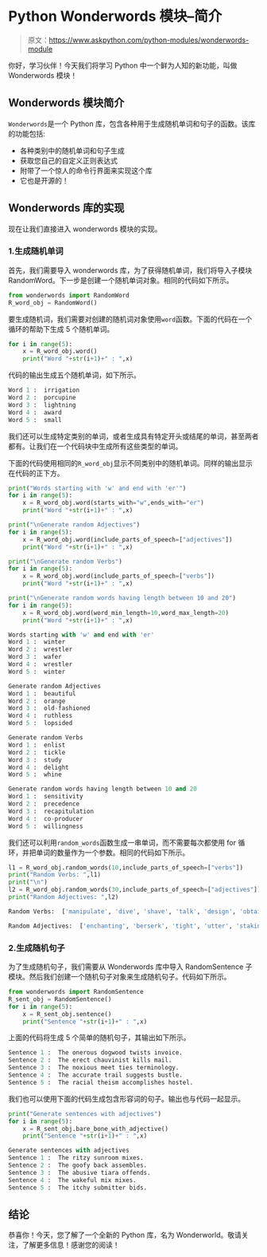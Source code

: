 # Python Wonderwords 模块–简介

> 原文：<https://www.askpython.com/python-modules/wonderwords-module>

你好，学习伙伴！今天我们将学习 Python 中一个鲜为人知的新功能，叫做 Wonderwords 模块！

## Wonderwords 模块简介

`Wonderwords`是一个 Python 库，包含各种用于生成随机单词和句子的函数。该库的功能包括:

*   各种类别中的随机单词和句子生成
*   获取您自己的自定义正则表达式
*   附带了一个惊人的命令行界面来实现这个库
*   它也是开源的！

## Wonderwords 库的实现

现在让我们直接进入 wonderwords 模块的实现。

### 1.生成随机单词

首先，我们需要导入 wonderwords 库，为了获得随机单词，我们将导入子模块 RandomWord。下一步是创建一个随机单词对象。相同的代码如下所示。

```py
from wonderwords import RandomWord
R_word_obj = RandomWord()

```

要生成随机词，我们需要对创建的随机词对象使用`word`函数。下面的代码在一个循环的帮助下生成 5 个随机单词。

```py
for i in range(5):
    x = R_word_obj.word()
    print("Word "+str(i+1)+" : ",x)

```

代码的输出生成五个随机单词，如下所示。

```py
Word 1 :  irrigation
Word 2 :  porcupine
Word 3 :  lightning
Word 4 :  award
Word 5 :  small

```

我们还可以生成特定类别的单词，或者生成具有特定开头或结尾的单词，甚至两者都有。让我们在一个代码块中生成所有这些类型的单词。

下面的代码使用相同的`R_word_obj`显示不同类别中的随机单词。同样的输出显示在代码的正下方。

```py
print("Words starting with 'w' and end with 'er'")
for i in range(5):
    x = R_word_obj.word(starts_with="w",ends_with="er")
    print("Word "+str(i+1)+" : ",x)

print("\nGenerate random Adjectives")
for i in range(5):
    x = R_word_obj.word(include_parts_of_speech=["adjectives"])
    print("Word "+str(i+1)+" : ",x)

print("\nGenerate random Verbs")
for i in range(5):
    x = R_word_obj.word(include_parts_of_speech=["verbs"])
    print("Word "+str(i+1)+" : ",x)    

print("\nGenerate random words having length between 10 and 20")
for i in range(5):
    x = R_word_obj.word(word_min_length=10,word_max_length=20)
    print("Word "+str(i+1)+" : ",x)

```

```py
Words starting with 'w' and end with 'er'
Word 1 :  winter
Word 2 :  wrestler
Word 3 :  wafer
Word 4 :  wrestler
Word 5 :  winter

Generate random Adjectives
Word 1 :  beautiful
Word 2 :  orange
Word 3 :  old-fashioned
Word 4 :  ruthless
Word 5 :  lopsided

Generate random Verbs
Word 1 :  enlist
Word 2 :  tickle
Word 3 :  study
Word 4 :  delight
Word 5 :  whine

Generate random words having length between 10 and 20
Word 1 :  sensitivity
Word 2 :  precedence
Word 3 :  recapitulation
Word 4 :  co-producer
Word 5 :  willingness

```

我们还可以利用`random_words`函数生成一串单词，而不需要每次都使用 for 循环，并把单词的数量作为一个参数。相同的代码如下所示。

```py
l1 = R_word_obj.random_words(10,include_parts_of_speech=["verbs"])
print("Random Verbs: ",l1)
print("\n")
l2 = R_word_obj.random_words(30,include_parts_of_speech=["adjectives"])
print("Random Adjectives: ",l2)

```

```py
Random Verbs:  ['manipulate', 'dive', 'shave', 'talk', 'design', 'obtain', 'wreck', 'juggle', 'challenge', 'spill']

Random Adjectives:  ['enchanting', 'berserk', 'tight', 'utter', 'staking', 'calm', 'wakeful', 'nostalgic', 'juicy', 'bumpy', 'unbiased', 'shiny', 'small', 'verdant', 'wanting', 'telling', 'famous', 'orange', 'quack', 'absent', 'devilish', 'overconfident', 'boundless', 'faded', 'cloudy', 'goofy', 'encouraging', 'guarded', 'vigorous', 'null']

```

### 2.生成随机句子

为了生成随机句子，我们需要从 Wonderwords 库中导入 RandomSentence 子模块。然后我们创建一个随机句子对象来生成随机句子。代码如下所示。

```py
from wonderwords import RandomSentence
R_sent_obj = RandomSentence()
for i in range(5):
    x = R_sent_obj.sentence()
    print("Sentence "+str(i+1)+" : ",x)

```

上面的代码将生成 5 个简单的随机句子，其输出如下所示。

```py
Sentence 1 :  The onerous dogwood twists invoice.
Sentence 2 :  The erect chauvinist kills mail.
Sentence 3 :  The noxious meet ties terminology.
Sentence 4 :  The accurate trail suggests bustle.
Sentence 5 :  The racial theism accomplishes hostel.

```

我们也可以使用下面的代码生成包含形容词的句子。输出也与代码一起显示。

```py
print("Generate sentences with adjectives")
for i in range(5):
    x = R_sent_obj.bare_bone_with_adjective()
    print("Sentence "+str(i+1)+" : ",x)

```

```py
Generate sentences with adjectives
Sentence 1 :  The ritzy sunroom mixes.
Sentence 2 :  The goofy back assembles.
Sentence 3 :  The abusive tiara offends.
Sentence 4 :  The wakeful mix mixes.
Sentence 5 :  The itchy submitter bids.

```

## 结论

恭喜你！今天，您了解了一个全新的 Python 库，名为 Wonderworld。敬请关注，了解更多信息！感谢您的阅读！